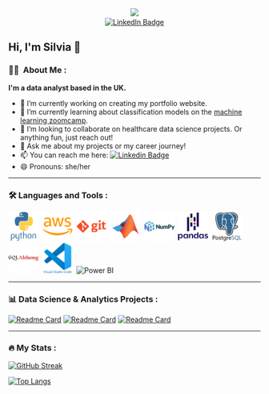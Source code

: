 <div id="header" align="center">
  <img src="https://user-images.githubusercontent.com/74038190/221352975-94759904-aa4c-4032-a8ab-b546efb9c478.gif" width="400">
<!--<img src="https://user-images.githubusercontent.com/74038190/235224431-e8c8c12e-6826-47f1-89fb-2ddad83b3abf.gif" width="300"> -->
</div>
<div id="social-badges" align="center">
  <a href="https://www.linkedin.com/in/silvia-h-aragon">
    <img src="https://img.shields.io/badge/LinkedIn-blue?style=for-the-badge&logo=linkedin&logoColor=white" alt="LinkedIn Badge"/>
  </a>
</div>

## Hi, I'm Silvia 👋 


### :woman_technologist: &nbsp;About Me :

**I'm a data analyst based in the UK.** 

<!--After training as a chemist and bioengineer, I decided to pursue a PhD - 2 years in, I decided that life was too short: **I wanted to have a real impact!** So I left and qualified as a secondary science teacher. I learned an inmense amount on communication and pedagogical theory and practice - that I now apply in my **data storytelling and reporting**. Afterwards, I worked in the biotech industry and academia for two years. Recently, I completed a fully-funded immersive training program in software engineering and data analytics by [AiCore](https://www.theaicore.com). -->

- 🔭 I’m currently working on creating my portfolio website.
- 🌱 I’m currently learning about classification models on the [machine learning zoomcamp](https://github.com/DataTalksClub/machine-learning-zoomcamp/tree/master).
- 👯 I’m looking to collaborate on healthcare data science projects. Or anything fun, just reach out!
- 💬 Ask me about my projects or my career journey!
- 📫 You can reach me here: [![Linkedin Badge](https://img.shields.io/badge/LinkedIn-blue?&logo=linkedin&logoColor=white)](https://www.linkedin.com/in/silvia-h-aragon)
- 😄 Pronouns: she/her
<!--- ⚡ Fun fact: Back in high school, my robotics team won a competition where our code was sent to a racing robot in the international space station 🚀-->


--- 
### :hammer_and_wrench: Languages and Tools :

<div>
  <img src="https://github.com/devicons/devicon/blob/master/icons/python/python-original-wordmark.svg" title="Python" alt="Python" width="60" height="60"/>&nbsp;
  <img src="https://github.com/devicons/devicon/blob/master/icons/amazonwebservices/amazonwebservices-plain-wordmark.svg" title="Amazon Web Services" alt="Amazon Web Services" width="60" height="60"/>&nbsp;
  <img src="https://github.com/devicons/devicon/blob/master/icons/git/git-plain-wordmark.svg" title="git" alt="git" width="60" height="60"/>&nbsp;
  <img src="https://github.com/devicons/devicon/blob/master/icons/matlab/matlab-original.svg" title="MATLAB" alt="MATLAB" width="60" height="60"/>&nbsp;
  <img src="https://github.com/devicons/devicon/blob/master/icons/numpy/numpy-original-wordmark.svg" title="NumPy" alt="NumPy" width="60" height="60"/>&nbsp;
  <img src="https://github.com/devicons/devicon/blob/master/icons/pandas/pandas-original-wordmark.svg" title="pandas" alt="pandas" width="60" height="60"/>&nbsp;
  <img src="https://github.com/devicons/devicon/blob/master/icons/postgresql/postgresql-original-wordmark.svg" title="PostgreSQL" alt="PostgreSQL" width="60" height="60"/>&nbsp;
  <img src="https://github.com/devicons/devicon/blob/master/icons/sqlalchemy/sqlalchemy-original-wordmark.svg" title="SQLAlchemy" alt="SQLAlchemy" width="60" height="60"/>&nbsp;
  <img src="https://github.com/devicons/devicon/blob/master/icons/vscode/vscode-original-wordmark.svg" title="Visual Studio Code" alt="Visual Studio Code" width="60" height="60"/>&nbsp;
  <img src="https://itrak365.com/wp-content/uploads/power-bi-icon-7.png" title="Power BI" alt="Power BI" width="160" height="50"/>&nbsp;
</div>

---

### :bar_chart: Data Science & Analytics Projects :

[![Readme Card](https://github-readme-stats.vercel.app/api/pin/?username=selvatica-36&theme=blueberry&repo=Exploratory-data-analysis---Online-shopping-in-retail)](https://github.com/selvatica-36/Exploratory-data-analysis---Online-shopping-in-retail)
[![Readme Card](https://github-readme-stats.vercel.app/api/pin/?username=selvatica-36&theme=blueberry&repo=PowerBI-ecommerce-report)](https://github.com/selvatica-36/PowerBI-ecommerce-report)
[![Readme Card](https://github-readme-stats.vercel.app/api/pin/?username=selvatica-36&theme=blueberry&repo=predicting-fuel-economy)](https://github.com/selvatica-36/predicting-fuel-economy)

---
### :fire: My Stats :

[![GitHub Streak](http://github-readme-streak-stats.herokuapp.com?user=selvatica-36&theme=blueberry)](https://git.io/streak-stats)

[![Top Langs](https://github-readme-stats.vercel.app/api/top-langs/?username=selvatica-36&layout=compact&theme=blueberry)](https://github.com/anuraghazra/github-readme-stats)
